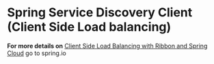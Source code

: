 # Spring Service Discovery Client (Client Side Load balancing)

**For more details on** [Client Side Load Balancing with Ribbon and Spring Cloud](https://spring.io/guides/gs/client-side-load-balancing/) go to spring.io
